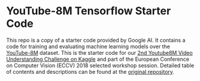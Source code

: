 # YouTube-8M Tensorflow Starter Code
This repo is a copy of a starter code provided by Google AI. It contains a code for training and 
evaluating machine learning models over the [YouTube-8M](https://research.google.com/youtube8m/) dataset. This is the starter code for our [2nd Youtube8M Video Understanding Challenge on Kaggle](https://www.kaggle.com/c/youtube8m-2018) and part of the European Conference on Computer Vision (ECCV) 2018 selected workshop session. 
Detailed table of contents and descriptions can be found at the [original repository](https://github.com/google/youtube-8m).
